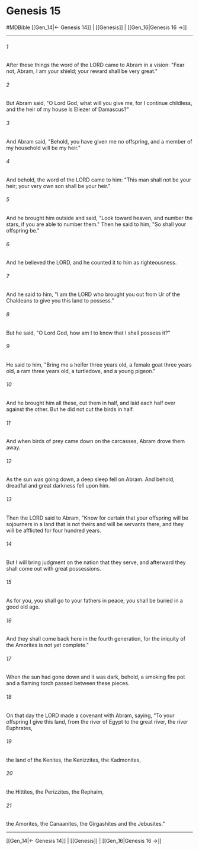 # Genesis 15
#MDBible
[[Gen_14|← Genesis 14]] | [[Genesis]] | [[Gen_16|Genesis 16 →]]

***

###### 1 
After these things the word of the LORD came to Abram in a vision: "Fear not, Abram, I am your shield; your reward shall be very great." 

###### 2 
But Abram said, "O Lord God, what will you give me, for I continue childless, and the heir of my house is Eliezer of Damascus?" 

###### 3 
And Abram said, "Behold, you have given me no offspring, and a member of my household will be my heir." 

###### 4 
And behold, the word of the LORD came to him: "This man shall not be your heir; your very own son shall be your heir." 

###### 5 
And he brought him outside and said, "Look toward heaven, and number the stars, if you are able to number them." Then he said to him, "So shall your offspring be." 

###### 6 
And he believed the LORD, and he counted it to him as righteousness. 

###### 7 
And he said to him, "I am the LORD who brought you out from Ur of the Chaldeans to give you this land to possess." 

###### 8 
But he said, "O Lord God, how am I to know that I shall possess it?" 

###### 9 
He said to him, "Bring me a heifer three years old, a female goat three years old, a ram three years old, a turtledove, and a young pigeon." 

###### 10 
And he brought him all these, cut them in half, and laid each half over against the other. But he did not cut the birds in half. 

###### 11 
And when birds of prey came down on the carcasses, Abram drove them away. 

###### 12 
As the sun was going down, a deep sleep fell on Abram. And behold, dreadful and great darkness fell upon him. 

###### 13 
Then the LORD said to Abram, "Know for certain that your offspring will be sojourners in a land that is not theirs and will be servants there, and they will be afflicted for four hundred years. 

###### 14 
But I will bring judgment on the nation that they serve, and afterward they shall come out with great possessions. 

###### 15 
As for you, you shall go to your fathers in peace; you shall be buried in a good old age. 

###### 16 
And they shall come back here in the fourth generation, for the iniquity of the Amorites is not yet complete." 

###### 17 
When the sun had gone down and it was dark, behold, a smoking fire pot and a flaming torch passed between these pieces. 

###### 18 
On that day the LORD made a covenant with Abram, saying, "To your offspring I give this land, from the river of Egypt to the great river, the river Euphrates, 

###### 19 
the land of the Kenites, the Kenizzites, the Kadmonites, 

###### 20 
the Hittites, the Perizzites, the Rephaim, 

###### 21 
the Amorites, the Canaanites, the Girgashites and the Jebusites." 

***

[[Gen_14|← Genesis 14]] | [[Genesis]] | [[Gen_16|Genesis 16 →]]
